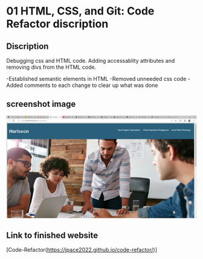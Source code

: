 # 01 HTML, CSS, and Git: Code Refactor discription

## Discription

Debugging css and HTML code. Adding accessablity attributes and removing divs from the HTML code.

-Established semantic elements in HTML
-Removed unneeded css code
-Added comments to each change to clear up what was done

## screenshot image
![debuggedimage](https://github.com/jpace2022/code-refactor/blob/main/code-refactor%20screengrab.png)

## Link to finished website
[Code-Refactor(https://jpace2022.github.io/code-refactor/)]